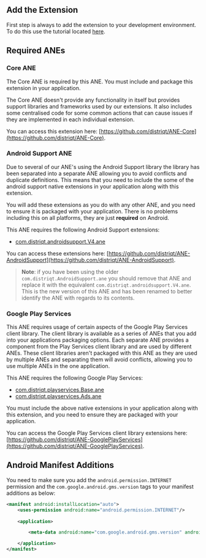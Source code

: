 
## Add the Extension

First step is always to add the extension to your development environment. 
To do this use the tutorial located [here](http://airnativeextensions.com/knowledgebase/tutorial/1).



## Required ANEs

### Core ANE

The Core ANE is required by this ANE. You must include and package this extension in your application.

The Core ANE doesn't provide any functionality in itself but provides support libraries and frameworks used by our extensions.
It also includes some centralised code for some common actions that can cause issues if they are implemented in each individual extension.

You can access this extension here: [https://github.com/distriqt/ANE-Core](https://github.com/distriqt/ANE-Core).


### Android Support ANE

Due to several of our ANE's using the Android Support library the library has been separated 
into a separate ANE allowing you to avoid conflicts and duplicate definitions.
This means that you need to include the some of the android support native extensions in 
your application along with this extension. 

You will add these extensions as you do with any other ANE, and you need to ensure it is 
packaged with your application. There is no problems including this on all platforms, 
they are just **required** on Android.

This ANE requires the following Android Support extensions:

- [com.distriqt.androidsupport.V4.ane](https://github.com/distriqt/ANE-AndroidSupport/raw/master/lib/com.distriqt.androidsupport.V4.ane)

You can access these extensions here: [https://github.com/distriqt/ANE-AndroidSupport](https://github.com/distriqt/ANE-AndroidSupport).

>
> **Note**: if you have been using the older `com.distriqt.AndroidSupport.ane` you should remove that
> ANE and replace it with the equivalent `com.distriqt.androidsupport.V4.ane`. This is the new 
> version of this ANE and has been renamed to better identify the ANE with regards to its contents.
>


### Google Play Services 

This ANE requires usage of certain aspects of the Google Play Services client library. 
The client library is available as a series of ANEs that you add into your applications packaging options. 
Each separate ANE provides a component from the Play Services client library and are used by different ANEs. 
These client libraries aren't packaged with this ANE as they are used by multiple ANEs and separating them 
will avoid conflicts, allowing you to use multiple ANEs in the one application.

This ANE requires the following Google Play Services:

- [com.distriqt.playservices.Base.ane](https://github.com/distriqt/ANE-GooglePlayServices/raw/master/lib/com.distriqt.playservices.Base.ane)
- [com.distriqt.playservices.Ads.ane](https://github.com/distriqt/ANE-GooglePlayServices/raw/master/lib/com.distriqt.playservices.Ads.ane)

You must include the above native extensions in your application along with this extension, 
and you need to ensure they are packaged with your application.

You can access the Google Play Services client library extensions here: 
[https://github.com/distriqt/ANE-GooglePlayServices](https://github.com/distriqt/ANE-GooglePlayServices).



## Android Manifest Additions 

You need to make sure you add the `android.permission.INTERNET` permission and the 
`com.google.android.gms.version` tags to your manifest additions as below:


```xml
<manifest android:installLocation="auto">
	<uses-permission android:name="android.permission.INTERNET"/>
    
    <application>

        <meta-data android:name="com.google.android.gms.version" android:value="@integer/google_play_services_version" />

    </application>
</manifest>
```

